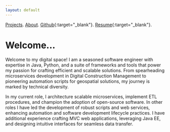 ```yaml
---
layout: default
---
```


[Projects](./projects.html).
[About](./about-me.html).
[Github](https://github.com/adamgutons/){:target="_blank"}.
[Resume](./assets/resume/resume.pdf){:target="_blank"}.


# Welcome...

Welcome to my digital space! I am a seasoned software engineer with expertise in Java, Python, and a suite of frameworks 
and tools that power my passion for crafting efficient and scalable solutions. From spearheading microservices 
development in Digital Construction Management to pioneering automation scripts for geospatial solutions, my journey is 
marked by technical diversity.

In my current role, I architecture scalable microservices, implement ETL procedures, and champion the 
adoption of open-source software. In other roles I have led the development of robust scripts and web services, 
enhancing automation and software development lifecycle practices. I have additional experience crafting 
MVC web applications, leveraging Java EE, and designing intuitive interfaces for seamless data transfer.
